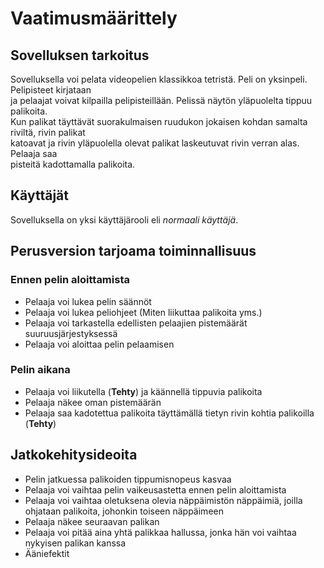 # Vaatimusmäärittely
## Sovelluksen tarkoitus
Sovelluksella voi pelata videopelien klassikkoa tetristä. Peli on yksinpeli. Pelipisteet kirjataan  
ja pelaajat voivat kilpailla pelipisteillään. Pelissä näytön yläpuolelta tippuu palikoita.  
Kun palikat täyttävät suorakulmaisen ruudukon jokaisen kohdan samalta riviltä, rivin palikat  
katoavat ja rivin yläpuolella olevat palikat laskeutuvat rivin verran alas. Pelaaja saa  
pisteitä kadottamalla palikoita.

## Käyttäjät
Sovelluksella on yksi käyttäjärooli eli *normaali käyttäjä*.

## Perusversion tarjoama toiminnallisuus
### Ennen pelin aloittamista
* Pelaaja voi lukea pelin säännöt
* Pelaaja voi lukea peliohjeet (Miten liikuttaa palikoita yms.)
* Pelaaja voi tarkastella edellisten pelaajien pistemäärät suuruusjärjestyksessä
* Pelaaja voi aloittaa pelin pelaamisen

### Pelin aikana
* Pelaaja voi liikutella (**Tehty**) ja käännellä tippuvia palikoita
* Pelaaja näkee oman pistemäärän
* Pelaaja saa kadotettua palikoita täyttämällä tietyn rivin kohtia palikoilla (**Tehty**)


## Jatkokehitysideoita
* Pelin jatkuessa palikoiden tippumisnopeus kasvaa
* Pelaaja voi vaihtaa pelin vaikeusastetta ennen pelin aloittamista
* Pelaaja voi vaihtaa oletuksena olevia näppäimistön näppäimiä, joilla ohjataan palikoita, johonkin toiseen näppäimeen
* Pelaaja näkee seuraavan palikan
* Pelaaja voi pitää aina yhtä palikkaa hallussa, jonka hän voi vaihtaa nykyisen palikan kanssa
* Ääniefektit
